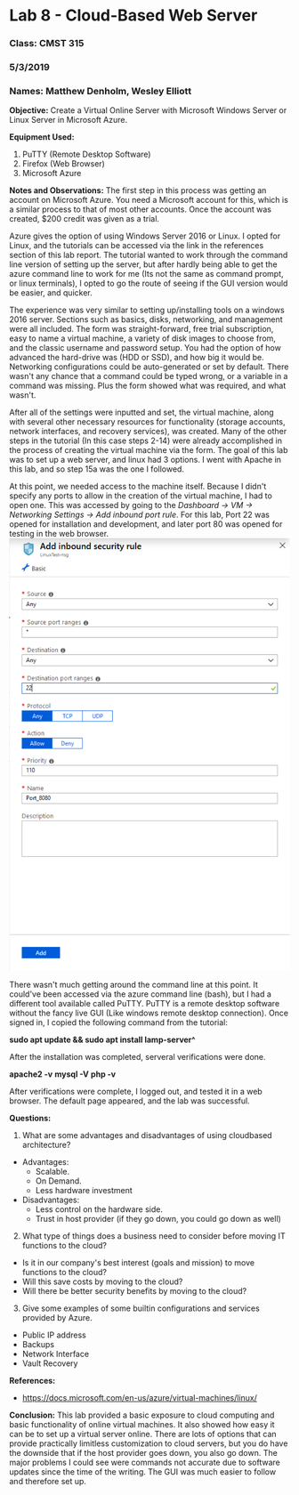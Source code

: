 # Lab 8 - Cloud-Based Web Server

### Class: CMST 315

### 5/3/2019

### Names: Matthew Denholm, Wesley Elliott

**Objective:** Create a Virtual Online Server with Microsoft Windows Server or Linux Server in Microsoft Azure.

**Equipment Used:**
1. PuTTY (Remote Desktop Software)
2. Firefox (Web Browser)
3. Microsoft Azure

**Notes and Observations:**
The first step in this process was getting an account on Microsoft Azure. You need a Microsoft account for this, which is a similar process to that of most other accounts. Once the account was created, $200 credit was given as a trial.

Azure gives the option of using Windows Server 2016 or Linux. I opted for Linux, and the tutorials can be accessed via the link in the references section of this lab report. The tutorial wanted to work through the command line version of setting up the server, but after hardly being able to get the azure command line to work for me (Its not the same as command prompt, or linux terminals), I opted to go the route of seeing if the GUI version would be easier, and quicker.

The experience was very similar to setting up/installing tools on a windows 2016 server. Sections such as basics, disks, networking, and management were all included. The form was straight-forward, free trial subscription, easy to name a virtual machine, a variety of disk images to choose from, and the classic username and password setup. You had the option of how advanced the hard-drive was (HDD or SSD), and how big it would be. Networking configurations could be auto-generated or set by default. There wasn't any chance that a command could be typed wrong, or a variable in a command was missing. Plus the form showed what was required, and what wasn't.

After all of the settings were inputted and set, the virtual machine, along with several other necessary resources for functionality (storage accounts, network interfaces, and recovery services), was created. Many of the other steps in the tutorial (In this case steps 2-14) were already accomplished in the process of creating the virtual machine via the form. The goal of this lab was to set up a web server, and linux had 3 options. I went with Apache in this lab, and so step 15a was the one I followed.

At this point, we needed access to the machine itself. Because I didn't specify any ports to allow in the creation of the virtual machine, I had to open one. This was accessed by going to the *Dashboard -> VM -> Networking Settings -> Add inbound port rule*. For this lab, Port 22 was opened for installation and development, and later port 80 was opened for testing in the web browser.
![pic](https://github.com/Matthew-Denholm/Sys-Administration-Lab-Reports/blob/master/Lab%208%20-%20Cloud-based%20web%20server/Port%20Rules.PNG)

There wasn't much getting around the command line at this point. It could've been accessed via the azure command line (bash), but I had a different tool available called PuTTY. PuTTY is a remote desktop software without the fancy live GUI (Like windows remote desktop connection). Once signed in, I copied the following command from the tutorial:

**sudo apt update && sudo apt install lamp-server^**

After the installation was completed, serveral verifications were done.

**apache2 -v**
**mysql -V**
**php -v**

After verifications were complete, I logged out, and tested it in a web browser. The default page appeared, and the lab was successful.

**Questions:**
1. What are some advantages and disadvantages of using cloud­based architecture?
  - Advantages:
    - Scalable.
	- On Demand.
	- Less hardware investment
  - Disadvantages:
    - Less control on the hardware side.
	- Trust in host provider (if they go down, you could go down as well)
2. What type of things does a business need to consider before moving IT functions to the cloud?
  - Is it in our company's best interest (goals and mission) to move functions to the cloud?
  - Will this save costs by moving to the cloud?
  - Will there be better security benefits by moving to the cloud?
3. Give some examples of some built­in configurations and services provided by Azure.
  - Public IP address
  - Backups
  - Network Interface
  - Vault Recovery

**References:**
- https://docs.microsoft.com/en-us/azure/virtual-machines/linux/

**Conclusion:**
This lab provided a basic exposure to cloud computing and basic functionality of online virtual machines. It also showed how easy it can be to set up a virtual server online. There are lots of options that can provide practically limitless customization to cloud servers, but you do have the downside that if the host provider goes down, you also go down. The major problems I could see were commands not accurate due to software updates since the time of the writing. The GUI was much easier to follow and therefore set up.

